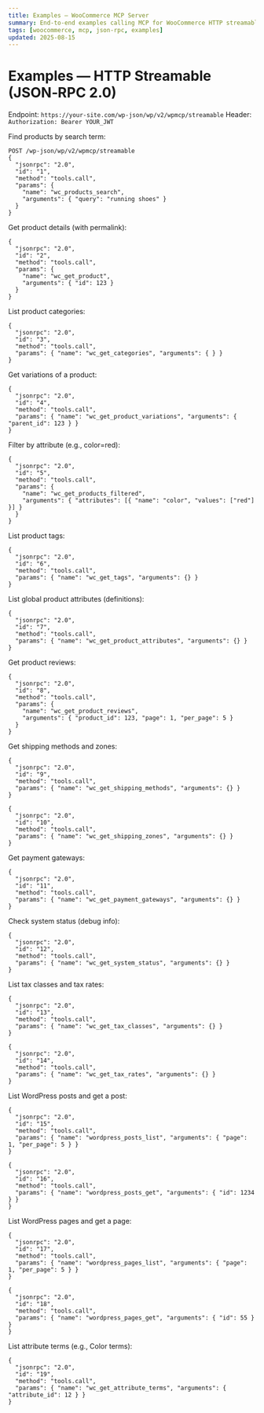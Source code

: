```yaml
---
title: Examples — WooCommerce MCP Server
summary: End‑to‑end examples calling MCP for WooCommerce HTTP streamable endpoint with JWT.
tags: [woocommerce, mcp, json-rpc, examples]
updated: 2025-08-15
---
```


# Examples — HTTP Streamable (JSON‑RPC 2.0)

Endpoint: `https://your-site.com/wp-json/wp/v2/wpmcp/streamable`
Header: `Authorization: Bearer YOUR_JWT`

Find products by search term:
```
POST /wp-json/wp/v2/wpmcp/streamable
{
  "jsonrpc": "2.0",
  "id": "1",
  "method": "tools.call",
  "params": {
    "name": "wc_products_search",
    "arguments": { "query": "running shoes" }
  }
}
```

Get product details (with permalink):
```
{
  "jsonrpc": "2.0",
  "id": "2",
  "method": "tools.call",
  "params": {
    "name": "wc_get_product",
    "arguments": { "id": 123 }
  }
}
```

List product categories:
```
{
  "jsonrpc": "2.0",
  "id": "3",
  "method": "tools.call",
  "params": { "name": "wc_get_categories", "arguments": { } }
}
```

Get variations of a product:
```
{
  "jsonrpc": "2.0",
  "id": "4",
  "method": "tools.call",
  "params": { "name": "wc_get_product_variations", "arguments": { "parent_id": 123 } }
}
```

Filter by attribute (e.g., color=red):
```
{
  "jsonrpc": "2.0",
  "id": "5",
  "method": "tools.call",
  "params": {
    "name": "wc_get_products_filtered",
    "arguments": { "attributes": [{ "name": "color", "values": ["red"] }] }
  }
}
```

List product tags:
```
{
  "jsonrpc": "2.0",
  "id": "6",
  "method": "tools.call",
  "params": { "name": "wc_get_tags", "arguments": {} }
}
```

List global product attributes (definitions):
```
{
  "jsonrpc": "2.0",
  "id": "7",
  "method": "tools.call",
  "params": { "name": "wc_get_product_attributes", "arguments": {} }
}
```

Get product reviews:
```
{
  "jsonrpc": "2.0",
  "id": "8",
  "method": "tools.call",
  "params": {
    "name": "wc_get_product_reviews",
    "arguments": { "product_id": 123, "page": 1, "per_page": 5 }
  }
}
```

Get shipping methods and zones:
```
{
  "jsonrpc": "2.0",
  "id": "9",
  "method": "tools.call",
  "params": { "name": "wc_get_shipping_methods", "arguments": {} }
}
```
```
{
  "jsonrpc": "2.0",
  "id": "10",
  "method": "tools.call",
  "params": { "name": "wc_get_shipping_zones", "arguments": {} }
}
```

Get payment gateways:
```
{
  "jsonrpc": "2.0",
  "id": "11",
  "method": "tools.call",
  "params": { "name": "wc_get_payment_gateways", "arguments": {} }
}
```

Check system status (debug info):
```
{
  "jsonrpc": "2.0",
  "id": "12",
  "method": "tools.call",
  "params": { "name": "wc_get_system_status", "arguments": {} }
}
```

List tax classes and tax rates:
```
{
  "jsonrpc": "2.0",
  "id": "13",
  "method": "tools.call",
  "params": { "name": "wc_get_tax_classes", "arguments": {} }
}
```
```
{
  "jsonrpc": "2.0",
  "id": "14",
  "method": "tools.call",
  "params": { "name": "wc_get_tax_rates", "arguments": {} }
}
```

List WordPress posts and get a post:
```
{
  "jsonrpc": "2.0",
  "id": "15",
  "method": "tools.call",
  "params": { "name": "wordpress_posts_list", "arguments": { "page": 1, "per_page": 5 } }
}
```
```
{
  "jsonrpc": "2.0",
  "id": "16",
  "method": "tools.call",
  "params": { "name": "wordpress_posts_get", "arguments": { "id": 1234 } }
}
```

List WordPress pages and get a page:
```
{
  "jsonrpc": "2.0",
  "id": "17",
  "method": "tools.call",
  "params": { "name": "wordpress_pages_list", "arguments": { "page": 1, "per_page": 5 } }
}
```
```
{
  "jsonrpc": "2.0",
  "id": "18",
  "method": "tools.call",
  "params": { "name": "wordpress_pages_get", "arguments": { "id": 55 } }
}
```

List attribute terms (e.g., Color terms):
```
{
  "jsonrpc": "2.0",
  "id": "19",
  "method": "tools.call",
  "params": { "name": "wc_get_attribute_terms", "arguments": { "attribute_id": 12 } }
}
```

<script type="application/ld+json">
{
  "@context":"https://schema.org",
  "@type":"TechArticle",
  "headline":"Examples — WooCommerce MCP Server",
  "about":"JSON-RPC examples for MCP for WooCommerce HTTP streamable endpoint",
  "dateModified":"2025-08-15",
  "mainEntityOfPage":{"@type":"WebPage","@id":"https://iosdevsk.github.io/mcp-for-woocommerce/woocommerce-mcp-server/examples"}
}
</script>
